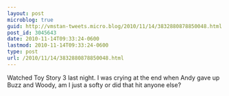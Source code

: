 ```yaml
---
layout: post
microblog: true
guid: http://vmstan-tweets.micro.blog/2010/11/14/3832880878850048.html
post_id: 3045643
date: 2010-11-14T09:33:24-0600
lastmod: 2010-11-14T09:33:24-0600
type: post
url: /2010/11/14/3832880878850048.html
---
```

Watched Toy Story 3 last night. I was crying at the end when Andy gave up Buzz and Woody, am I just a softy or did that hit anyone else?

